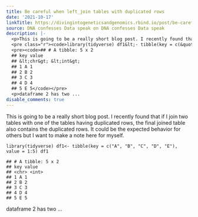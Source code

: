 ```yaml
---
title: Be careful when left_join tables with duplicated rows
date: '2021-10-17'
linkTitle: https://divingintogeneticsandgenomics.rbind.io/post/be-careful-when-left-join-tables-with-duplicated-rows/
source: DNA confesses Data speak on DNA confesses Data speak
description: |-
  <p>This is going to be a really short blog post. I recently found that if I join two tables with one of the tables having duplicated rows, the final joined table also contains the duplicated rows. It could be the expected behavior for others but I want to make a note here for myself.</p>
  <pre class="r"><code>library(tidyverse) df1&lt;- tibble(key = c(&quot;A&quot;, &quot;B&quot;, &quot;C&quot;, &quot;D&quot;, &quot;E&quot;), value = 1:5) df1</code></pre>
  <pre><code>## # A tibble: 5 x 2
  ## key value
  ## &lt;chr&gt; &lt;int&gt;
  ## 1 A 1
  ## 2 B 2
  ## 3 C 3
  ## 4 D 4
  ## 5 E 5</code></pre>
  <p>dataframe 2 has two ...
disable_comments: true
---
```

<p>This is going to be a really short blog post. I recently found that if I join two tables with one of the tables having duplicated rows, the final joined table also contains the duplicated rows. It could be the expected behavior for others but I want to make a note here for myself.</p>
<pre class="r"><code>library(tidyverse) df1&lt;- tibble(key = c(&quot;A&quot;, &quot;B&quot;, &quot;C&quot;, &quot;D&quot;, &quot;E&quot;), value = 1:5) df1</code></pre>
<pre><code>## # A tibble: 5 x 2
## key value
## &lt;chr&gt; &lt;int&gt;
## 1 A 1
## 2 B 2
## 3 C 3
## 4 D 4
## 5 E 5</code></pre>
<p>dataframe 2 has two ...